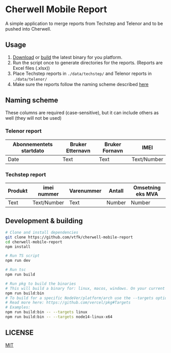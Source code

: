 # Cherwell Mobile Report
A simple application to merge reports from Techstep and Telenor and to be pushed into Cherwell.

## Usage
1. [Download](https://github.com/vtfk/cherwell-mobile-report/releases) or [build](#Development-&-building) the latest binary for you platform.
2. Run the script once to generate directories for the reports. (Reports are Excel files (.xlsx))
3. Place Techstep reports in `./data/techstep/` and Telenor reports in `./data/telenor/`
4. Make sure the reports follow the naming scheme described [here](#naming-scheme)

## Naming scheme
These columns are required (case-sensitive), but it can include others as well (they will not be used)

### Telenor report
|Abonnementets startdato|Bruker Etternavn|Bruker Fornavn|IMEI|
|-|-|-|-|
|Date|Text|Text|Text/Number|

### Techstep report
|Produkt|imei nummer|Varenummer|Antall|Omsetning eks MVA|
|-|-|-|-|-|
|Text|Text/Number|Text|Number|Number|

## Development & building
```sh
# Clone and install dependencies
git clone https://github.com/vtfk/cherwell-mobile-report
cd cherwell-mobile-report
npm install

# Run TS script
npm run dev

# Run tsc
npm run build

# Run pkg to build the binaries
# This will build a binary for: linux, macos, windows. On your current node version and arch.
npm run build:bin
# To build for a specific NodeVer/platform/arch use the --targets option
# Read more here: https://github.com/vercel/pkg#Targets
# Examples:
npm run build:bin -- --targets linux
npm run build:bin -- --targets node14-linux-x64
```

## LICENSE
[MIT](LICENSE)